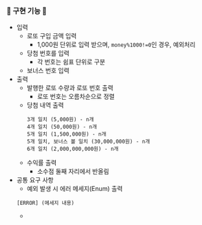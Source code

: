 ### 🧩 구현 기능 🧩
- 입력
  - 로또 구입 금액 입력
    - 1,000원 단위로 입력 받으며, ```money%1000!=0```인 경우, 예외처리
  - 당첨 번호를 입력
    - 각 번호는 쉼표 단위로 구분
  - 보너스 번호 입력
- 출력 
  - 발행한 로또 수량과 로또 번호 출력 
    - 로또 번호는 오름차순으로 정렬
  - 당첨 내역 출력
    ```
    3개 일치 (5,000원) - n개
    4개 일치 (50,000원) - n개
    5개 일치 (1,500,000원) - n개
    5개 일치, 보너스 볼 일치 (30,000,000원) - n개
    6개 일치 (2,000,000,000원) - n개
    ```
  - 수익률 출력
    - 소수점 둘째 자리에서 반올림
- 공통 요구 사항
  - 예외 발생 시 에러 메세지(Enum) 출력 
  ```
  [ERROR] (메세지 내용)
  ```
  - 